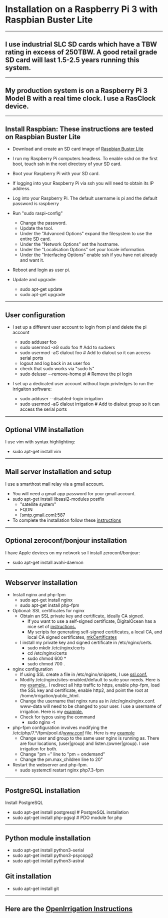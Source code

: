 # Installation on a Raspberry Pi 3 with Raspbian Buster Lite
---
## I use industrial SLC SD cards which have a TBW rating in excess of 250TBW. A good retail grade SD card will last 1.5-2.5 years running this system.
---
## My production system is on a Raspberry Pi 3 Model B with a real time clock. I use a RasClock device.
---
## Install Raspbian: These instructions are tested on Raspbian Buster Lite
- Download and create an SD card image of [Raspbian Buster Lite](https://www.raspberrypi.org/downloads/raspbian/)
- I run my Raspberry Pi computers headless. To enable sshd on the first boot, touch ssh in the root directory of your SD card.
- Boot your Raspberry Pi with your SD card.
- If logging into your Raspberry Pi via ssh you will need to obtain its IP address.
- Log into your Raspberry Pi. The default username is pi and the default password is raspberry
- Run "sudo raspi-config" 
  - Change the password.
  - Update the tool.
  - Under the "Advanced Options" expand the filesystem to use the entire SD card.
  - Under the "Network Options" set the hostname.
  - Under the "Localisation Options" set your locale information.
  - Under the "Interfacing Options" enable ssh if you have not already and want it.
 
- Reboot and login as user pi.
- Update and upgrade:
  - sudo apt-get update
  - sudo apt-get upgrade
---
## User configuration
- I set up a different user account to login from pi and delete the pi account
  - sudo adduser foo
  - sudo usermod -aG sudo foo # Add to sudoers
  - sudo usermod -aG dialout foo # Add to dialout so it can access serial ports
  - logout and log back in as user foo
  - check that sudo works via "sudo ls"
  - sudo deluser --remove-home pi # Remove the pi login

- I set up a dedicated user account without login privledges to run the irrigaiton software:
  - sudo adduser --disabled-login irrigation 
  - sudo usermod -aG dialout irrigation # Add to dialout group so it can access the serial ports
---
## Optional VIM installation
I use vim with syntax highlighting:
- sudo apt-get install vim
---
## Mail server installation and setup
I use a smarthost mail relay via a gmail account.
- You will need a gmail app password for your gmail account.
- sudo apt-get install libsasl2-modules postfix
  - "satellite system"
  - FQDN
  - \[smtp.gmail.com\]:587
- To complete the installation follow these [instructions](https://www.linode.com/docs/email/postfix/configure-postfix-to-send-mail-using-gmail-and-google-apps-on-debian-or-ubuntu/)
---
## Optional zeroconf/bonjour installation
I have Apple devices on my network so I install zeroconf/bonjour:
- sudo apt-get install avahi-daemon

---
## Webserver installation
- Install nginx and php-fpm
  - sudo apt-get install nginx
  - sudo apt-get install php-fpm
- Optional: SSL certificates for nginx
  - Obtain an SSL private key and certificate, ideally CA signed. 
    * If you want to use a self-signed certificate, DigitalOcean has a nice set of [instructions.](https://www.digitalocean.com/community/tutorials/how-to-create-a-self-signed-ssl-certificate-for-nginx-in-ubuntu-16-04)
    * My scripts for generating self-signed certificates, a local CA, and local CA signed certificates, [mkCertificates](https://github.com/mousebrains/mkCertificates)
  - I install my private key and signed certificate in /etc/nginx/certs.
    - sudo mkdir /etc/nginx/certs
    - cd /etc/nginx/certs
    - sudo chmod 600 *
    - sudo chmod 700 .
- nginx configuration
  - If using SSL create a file in /etc/nginx/snippets, I use [ssl.conf.](https://github.com/mousebrains/OpenIrrigation/blob/master/webserver/nginx/snippets/ssl.conf)
  - Modify /etc/nginx/sites-enabled/default to suite your needs. Here is my [example.](https://github.com/mousebrains/OpenIrrigation/blob/master/webserver/nginx/sites-available/default). I redirect all http traffic to https, enable php-fpm, load the SSL key and certificate, enable http2, and point the root at /home/irrigation/public_html.
  - Change the username that nginx runs as in /etc/nginx/nginx.conf. www-data will need to be changed to your user. I use a username of irrigation. Here is my [example.](https://github.com/mousebrains/OpenIrrigation/blob/master/webserver/nginx/nginx.conf)
  - Check for typos using the command
    - sudo nginx -t
- php-fpm configuration involves modifying the /etc/php/7.*/fpm/pool.d/www.conf file. Here is my [example](https://github.com/mousebrains/OpenIrrigation/blob/master/webserver/php-fpm/www.conf)
    - Change user and group to the same user nginx is running as. There are four locations, (user|group) and listen.(owner|group). I use irrigation for both.
    - Change "pm =" line to "pm = ondemand"
    - Change the pm.max_children line to 20"
- Restart the webserver and php-fpm.
  - sudo systemctl restart nginx php7.3-fpm
---
## PostgreSQL installation
Install PostgreSQL
- sudo apt-get install postgresql # PostgreSQL installation
- sudo apt-get install php-pgsql # PDO module for php
---
## Python module installation
- sudo apt-get install python3-serial
- sudo apt-get install python3-psycopg2
- sudo apt-get install python3-astral

## Git installation
- sudo apt-get install git
---
## Here are the [OpenIrrigation Instructions](https://github.com/mousebrains/OpenIrrigation/blob/master/INSTALL.md)
